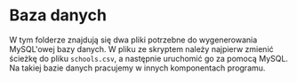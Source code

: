 # Baza danych

W tym folderze znajdują się dwa pliki potrzebne do wygenerowania MySQL'owej bazy danych. W pliku ze skryptem należy najpierw zmienić ścieżkę do pliku `schools.csv`, a następnie uruchomić go za pomocą MySQL. Na takiej bazie danych pracujemy w innych komponentach programu.